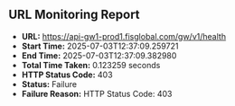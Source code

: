 ## URL Monitoring Report

- **URL:** https://api-gw1-prod1.fisglobal.com/gw/v1/health
- **Start Time:** 2025-07-03T12:37:09.259721
- **End Time:** 2025-07-03T12:37:09.382980
- **Total Time Taken:** 0.123259 seconds
- **HTTP Status Code:** 403
- **Status:** Failure
- **Failure Reason:** HTTP Status Code: 403
